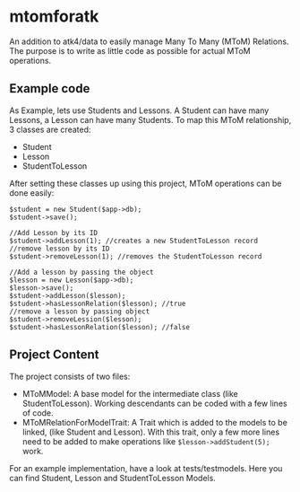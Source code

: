 # mtomforatk
An addition to atk4/data to easily manage Many To Many (MToM) Relations. The purpose
is to write as little code as possible for actual MToM operations.

## Example code
As Example, lets use Students and Lessons. A Student can have many Lessons, a Lesson can have many Students.
To map this MToM relationship, 3 classes are created:
* Student
* Lesson
* StudentToLesson

After setting these classes up using this project, MToM operations can be done easily:
```
$student = new Student($app->db);
$student->save();

//Add Lesson by its ID
$student->addLesson(1); //creates a new StudentToLesson record
//remove lesson by its ID
$student->removeLesson(1); //removes the StudentToLesson record

//Add a lesson by passing the object
$lesson = new Lesson($app->db);
$lesson->save();
$student->addLesson($lesson);
$student->hasLessonRelation($lesson); //true
//remove a lesson by passing object
$student->removeLession($lesson);
$student->hasLessonRelation($lesson); //false
```

## Project Content
The project consists of two files:
* MToMModel: A base model for the intermediate class (like StudentToLesson). Working descendants can be coded with a few lines of code.
* MToMRelationForModelTrait: A Trait which is added to the models to be linked, (like Student and Lesson). With this trait, only a few more lines need to be added to make operations like `$lesson->addStudent(5);` work.

For an example implementation, have a look at tests/testmodels. Here you can find Student, Lesson and StudentToLesson Models.